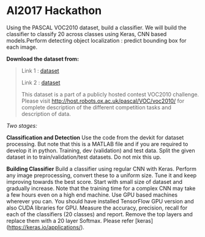 # AI2017 Hackathon


Using the PASCAL VOC2010 dataset, build a classifier. We will build the classifier to classify 20 across classes using Keras, CNN based models.Perform detecting object localization : predict bounding box for each image.


**Download the dataset from:**
>Link 1 : [dataset](https://drive.google.com/open?id=1K2CuUPANucTAvTX_f7Qg7eN8kqBCA9oZ)
>
>Link 2 : [dataset](https://drive.google.com/open?id=1XNX2oqoJqa6wJAAhcetPOM6du9MT38r)
>
>This dataset is a part of a publicly hosted contest VOC2010 challenge. Please visit http://host.robots.ox.ac.uk/pascal/VOC/voc2010/ for
complete description of the different competition tasks and description of data.

*Two stages:*

**Classification and Detection**
Use the code from the devkit for dataset processing. But note that this is a MATLAB file and if you are required to develop it in python. 
Training, dev (validation) and test data. Split the given dataset in to train/validation/test datasets. Do not mix this up.

**Building Classifier**
Build a classifier using regular CNN with Keras.
Perform any image preprocessing, convert these to a uniform size.
Tune it and keep improving towards the best score.
Start with small size of dataset and gradually increase. Note that the training time for a complex CNN may take a few hours even on a high end machine. Use GPU based machines wherever you can. You should have installed TensorFlow GPU version and also CUDA libraries for GPU.
Measure the accuracy, precision, recall for each of the classifiers (20 classes) and report. Remove the top layers and replace them with a 20 layer Softmax. Please refer [keras] (https://keras.io/applications/).
